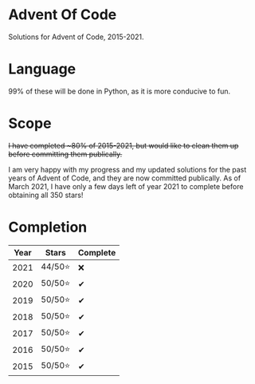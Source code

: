 # Advent Of Code
Solutions for Advent of Code, 2015-2021.

# Language
99% of these will be done in Python, as it is more conducive to fun.

# Scope
<del>I have completed ~80% of 2015-2021, but would like to clean them up before committing them publically.</del>

I am very happy with my progress and my updated solutions for the past years of Advent of Code, and they are now committed publically.
As of March 2021, I have only a few days left of year 2021 to complete before obtaining all 350 stars!

# Completion

| Year | Stars   | Complete|
| ---- | -----   | -----   |
| 2021 | 44/50⭐ |    ❌   |
| 2020 | 50/50⭐ |    ✔   |
| 2019 | 50/50⭐ |    ✔   |
| 2018 | 50/50⭐ |    ✔     |
| 2017 | 50/50⭐ |    ✔     |
| 2016 | 50/50⭐ |    ✔     |
| 2015 | 50/50⭐ |    ✔     |


